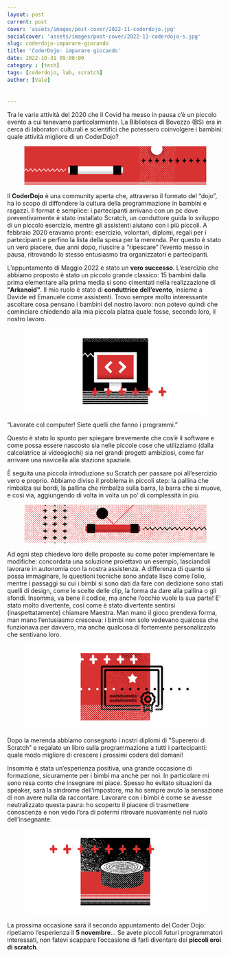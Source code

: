 ```yaml
---
layout: post
current: post
cover: 'assets/images/post-cover/2022-11-coderdojo.jpg'
socialcover: 'assets/images/post-cover/2022-11-coderdojo-s.jpg'
slug: coderdojo-imparare-giocando
title: 'CoderDojo: imparare giocando'
date: 2022-10-31 09:00:00
category : [tech]
tags: [coderdojo, lab, scratch]
author: [Vale]


---
```


<div class="post-intro">
Tra le varie attività del 2020 che il Covid ha messo in pausa c’è un piccolo evento a cui tenevamo particolarmente. La Biblioteca di Bovezzo (BS) era in cerca di laboratori culturali e scientifici che potessero coinvolgere i bambini: quale attività migliore di un CoderDojo?
</div>

<figure style="text-align:center"><img src="/assets/images/post-content/coder-dojo/coder-dojo_l_001.png" alt="coderdojo" />
</figure>

Il **CoderDojo** è una community aperta che, attraverso il formato del “dojo”, ha lo scopo di diffondere la cultura della programmazione in bambini e ragazzi. Il format è semplice: i partecipanti arrivano con un pc dove preventivamente è stato installato Scratch, un conduttore guida lo sviluppo di un piccolo esercizio, mentre gli assistenti aiutano con i più piccoli. 
A febbraio 2020 eravamo pronti: esercizio, volontari, diplomi, regali per i partecipanti e perfino la lista della spesa per la merenda. Per questo è stato un vero piacere, due anni dopo, riuscire a “ripescare” l’evento messo in pausa, ritrovando lo stesso entusiasmo tra organizzatori e partecipanti.

L’appuntamento di Maggio 2022 è stato un **vero successo**. L’esercizio che abbiamo proposto è stato un piccolo grande classico: 15 bambini dalla prima elementare alla prima media si sono cimentati nella realizzazione di **"Arkanoid"**. Il mio ruolo è stato di **conduttrice dell’evento**, insieme a Davide ed Emanuele come assistenti. Trovo sempre molto interessante ascoltare cosa pensano i bambini del nostro lavoro: non potevo quindi che cominciare chiedendo alla mia piccola platea quale fosse, secondo loro, il nostro lavoro.

<figure style="text-align:center"><img src="/assets/images/post-content/coder-dojo/coder-dojo_s_001.png" alt="coderdojo" />
</figure>

“Lavorate col computer! Siete quelli che fanno i programmi.”

Questo è stato lo spunto per spiegare brevemente che cos’è il software e come possa essere nascosto sia nelle piccole cose che utilizziamo (dalla calcolatrice ai videogiochi) sia nei grandi progetti ambiziosi, come far arrivare una navicella alla stazione spaziale.

È seguita una piccola introduzione su Scratch per passare poi all’esercizio vero e proprio.
Abbiamo diviso il problema in piccoli step: la pallina che rimbalza sui bordi, la pallina che rimbalza sulla barra, la barra che si muove, e così via, aggiungendo di volta in volta un po’ di complessità in più.

<figure style="text-align:center"><img src="/assets/images/post-content/coder-dojo/coder-dojo_l_002.png" alt="coderdojo" />
</figure>

Ad ogni step chiedevo loro delle proposte su come poter implementare le modifiche: concordata una soluzione proiettavo un esempio, lasciandoli lavorare in autonomia con la nostra assistenza. A differenza di quanto si possa immaginare, le questioni tecniche sono andate lisce come l’olio, mentre i passaggi su cui i bimbi si sono dati da fare con dedizione sono stati quelli di design, come le scelte delle clip, la forma da dare alla pallina o gli  sfondi. Insomma, va bene il codice, ma anche l’occhio vuole la sua parte! E’ stato molto divertente, così come è stato divertente sentirsi (inaspettatamente) chiamare Maestra.
Man mano il gioco prendeva forma, man mano l’entusiasmo cresceva: i bimbi non solo vedevano qualcosa che funzionava per davvero, ma anche qualcosa di fortemente personalizzato che sentivano loro.

<figure style="text-align:center"><img src="/assets/images/post-content/coder-dojo/coder-dojo_s_002.png" alt="coderdojo" />
</figure>

Dopo la merenda abbiamo consegnato i nostri diplomi di "Supereroi di Scratch” e regalato un libro sulla programmazione a tutti i partecipanti: quale modo migliore di crescere i prossimi coders del domani!

Insomma è stata un’esperienza positiva, una grande occasione di formazione, sicuramente per i bimbi ma anche per noi. In particolare mi sono resa conto che insegnare mi piace. Spesso ho evitato situazioni da speaker, sarà la sindrome dell’impostore, ma ho sempre avuto la sensazione di non avere nulla da raccontare. Lavorare con i bimbi è come se avesse neutralizzato questa paura: ho scoperto il piacere di trasmettere conoscenza e non vedo l’ora di potermi ritrovare nuovamente nel ruolo dell’insegnante.

<figure style="text-align:center"><img src="/assets/images/post-content/coder-dojo/coder-dojo_s_003.png" alt="coderdojo" />
</figure>

La prossima occasione sarà il secondo appuntamento del Coder Dojo: ripetiamo l’esperienza il **5 novembre**… Se avete piccoli futuri programmatori interessati, non fatevi scappare l’occasione di farli diventare dei **piccoli eroi di scratch**.
